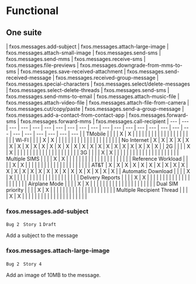 # Functional

## One suite

| fxos.messages.add-subject | fxos.messages.attach-large-image | fxos.messages.attach-small-image | fxos.messages.send-sms | fxos.messages.send-mms | fxos.messages.receive-sms | fxos.messages.file-previews | fxos.messages.downgrade-from-mms-to-sms | fxos.messages.save-received-attachment | fxos.messages.send-received-message | fxos.messages.received-group-message | fxos.messages.special-characters | fxos.messages.select/delete-messages | fxos.messages.select-delete-threads | fxos.messages.send-sms | fxos.messages.send-mms-to-email | fxos.messages.attach-music-file | fxos.messages.attach-video-file | fxos.messages.attach-file-from-camera | fxos.messages.cut/copy/paste | fxos.messages.send-a-group-message | fxos.messages.add-a-contact-from-contact-app | fxos.messages.forward-sms | fxos.messages.forward-mms | fxos.messages.call-recipient
| --- | --- | --- | --- | --- | --- | --- | --- | --- | --- | --- | --- | --- | --- | --- | --- | --- | --- | --- | --- | --- | --- | --- | ---  |
| TMobile |  |  |  | X | X |  |  |  |  |  |  |  |  |  |  |  |  |  |  |  |  |  |  |  |
| Wi-FI |  |  |  | X | X |  |  |  |  |  |  |  |  |  |  |  |  |  |  |  |  |  |  |  |
| No Internet | X | X | X | X | X | X | X | X | X | X | X | X | X | X | X | X | X | X | X | X | X | X | X | X |
| 2G |  |  |  | X | X |  |  |  |  |  |  |  |  |  |  |  |  |  |  |  |  |  |  |  |
| 3G |  |  |  | X | X |  |  |  |  |  |  |  |  |  |  |  |  |  |  |  |  |  |  |  |
| Multiple SIMS |  |  |  | X | X |  |  |  |  |  |  |  |  |  |  |  |  |  |  |  |  |  |  |  |
| Reference Workload |  |  |  | X | X |  |  |  |  |  |  |  |  |  |  |  |  |  |  |  |  |  |  |  |
| AT&T | X | X | X | X | X | X | X | X | X | X | X | X | X | X | X | X | X | X | X | X | X | X | X | X |
| Automatic Download |  |  |  | X | X |  |  |  |  |  |  |  |  |  |  |  |  |  |  |  |  |  |  |  |
| Delivery Reports |  |  |  | X | X |  |  |  |  |  |  |  |  |  |  |  |  |  |  |  |  |  |  |  |
| Airplane Mode |  |  |  | X | X |  |  |  |  |  |  |  |  |  |  |  |  |  |  |  |  |  |  |  |
| Dual SIM priority |  |  |  | X | X |  |  |  |  |  |  |  |  |  |  |  |  |  |  |  |  |  |  |  |
| Multiple Recipient Thread |  |  |  | X | X |  |  |  |  |  |  |  |  |  |  |  |  |  |  |  |  |  |  |  | |

### fxos.messages.add-subject
`Bug 2 `
`Story 1`
`Draft`

Add a subject to the message

### fxos.messages.attach-large-image
`Bug 2 `
`Story 4`

Add an image of 10MB to the message.
